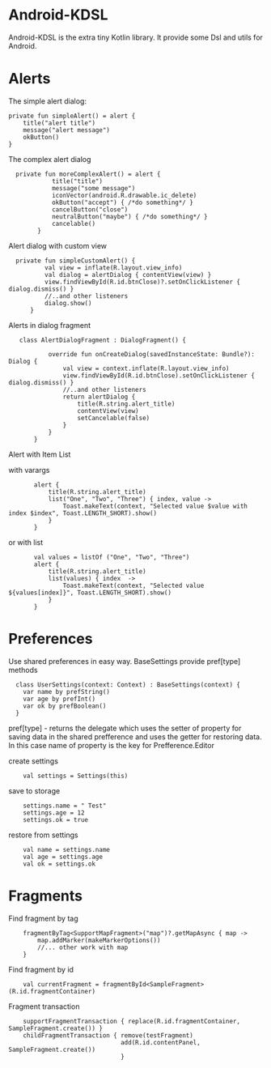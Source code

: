 # Android-KDSL
Android-KDSL is the extra tiny Kotlin library. It provide some Dsl and utils for Android. 
# Alerts

The simple alert dialog: 
  
    private fun simpleAlert() = alert {
        title("alert title")
        message("alert message")
        okButton()
    }
 The complex alert dialog
 
      private fun moreComplexAlert() = alert {
                title("title")
                message("some message")
                iconVector(android.R.drawable.ic_delete)
                okButton("accept") { /*do something*/ }
                cancelButton("close")
                neutralButton("maybe") { /*do something*/ }
                cancelable()
            }
        
  Alert dialog with custom view
  
      private fun simpleCustomAlert() {
              val view = inflate(R.layout.view_info)
              val dialog = alertDialog { contentView(view) }
              view.findViewById(R.id.btnClose)?.setOnClickListener { dialog.dismiss() }
              //..and other listeners
              dialog.show()
          }
    
   Alerts in dialog fragment
    
       class AlertDialogFragment : DialogFragment() {
       
               override fun onCreateDialog(savedInstanceState: Bundle?): Dialog {
                   val view = context.inflate(R.layout.view_info)
                   view.findViewById(R.id.btnClose).setOnClickListener { dialog.dismiss() }
                   //..and other listeners
                   return alertDialog {
                       title(R.string.alert_title)
                       contentView(view)
                       setCancelable(false)
                   }
               }
           }
           
   Alert with Item List
   
   with varargs
   
           alert {
               title(R.string.alert_title)
               list("One", "Two", "Three") { index, value ->
                   Toast.makeText(context, "Selected value $value with index $index", Toast.LENGTH_SHORT).show()
               }
           }
   or with list
   
           val values = listOf ("One", "Two", "Three")
           alert {
               title(R.string.alert_title)
               list(values) { index  ->
                   Toast.makeText(context, "Selected value ${values[index]}", Toast.LENGTH_SHORT).show()
               }
           }
 # Preferences
 Use shared preferences in easy way. 
 BaseSettings provide pref[type] methods
 
      class UserSettings(context: Context) : BaseSettings(context) {
        var name by prefString()
        var age by prefInt()
        var ok by prefBoolean()
      }

pref[type] - returns the delegate which uses the setter of property for saving data in the shared prefference and uses the getter for restoring data. In this case name of property is the key for Prefference.Editor

create settings

        val settings = Settings(this)
        
save to storage
      
        settings.name = " Test"
        settings.age = 12
        settings.ok = true
restore from settings

        val name = settings.name
        val age = settings.age
        val ok = settings.ok
       
 # Fragments
 Find fragment by tag
 
        fragmentByTag<SupportMapFragment>("map")?.getMapAsync { map ->
            map.addMarker(makeMarkerOptions())
            //... other work with map
        }
Find fragment by id

        val currentFragment = fragmentById<SampleFragment>(R.id.fragmentContainer)
        
Fragment transaction
        
        supportFragmentTransaction { replace(R.id.fragmentContainer, SampleFragment.create()) }
        childFragmentTransaction { remove(testFragment)
                                   add(R.id.contentPanel, SampleFragment.create()) 
                                   }



